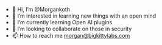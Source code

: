 - 👋 Hi, I’m @Morgankoth
- 👀 I’m interested in learning new things with an open mind
- 🌱 I’m currently learning Open AI plugins
- 💞️ I’m looking to collaborate on those in security
- 📫 How to reach me morgan@bigkittylabs.com

<!---
Morgankoth/Morgankoth is a ✨ special ✨ repository because its `README.md` (this file) appears on your GitHub profile.
You can click the Preview link to take a look at your changes.
--->
